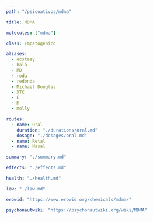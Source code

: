 ```yaml
---
path: "/psicoativos/mdma"

title: MDMA

molecules: ["mdma"]

class: Empatogênico

aliases: 
  - ecstasy
  - bala
  - MD
  - roda
  - redonda
  - Michael Douglas
  - XTC
  - E
  - M
  - molly

routes:
  - name: Oral
    duration: "./durations/oral.md"
    dosage: "./dosages/oral.md" 
  - name: Retal
  - name: Nasal

summary: "./summary.md"

effects: "./effects.md"

health: "./health.md"

law: "./law.md"

erowid: "https://www.erowid.org/chemicals/mdma/"

psychonautwiki: "https://psychonautwiki.org/wiki/MDMA"
---
```

